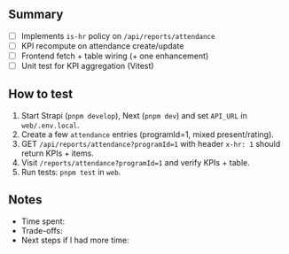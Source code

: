 ## Summary

- [ ] Implements `is-hr` policy on `/api/reports/attendance`
- [ ] KPI recompute on attendance create/update
- [ ] Frontend fetch + table wiring (+ one enhancement)
- [ ] Unit test for KPI aggregation (Vitest)

## How to test

1. Start Strapi (`pnpm develop`), Next (`pnpm dev`) and set `API_URL` in `web/.env.local`.
2. Create a few `attendance` entries (programId=1, mixed present/rating).
3. GET `/api/reports/attendance?programId=1` with header `x-hr: 1` should return KPIs + items.
4. Visit `/reports/attendance?programId=1` and verify KPIs + table.
5. Run tests: `pnpm test` in `web`.

## Notes

- Time spent:
- Trade-offs:
- Next steps if I had more time:
